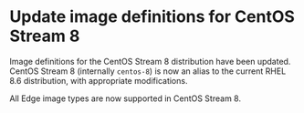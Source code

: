 # Update image definitions for CentOS Stream 8

Image definitions for the CentOS Stream 8 distribution have been
updated. CentOS Stream 8 (internally `centos-8`) is now an alias to the current
RHEL 8.6 distribution, with appropriate modifications.

All Edge image types are now supported in CentOS Stream 8.
